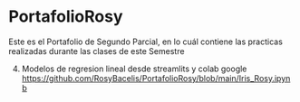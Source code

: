 # PortafolioRosy
Este es el Portafolio de Segundo Parcial, en lo cuál contiene las practicas realizadas durante las clases de este Semestre






4) Modelos de regresion lineal desde streamlits y colab google
https://github.com/RosyBacelis/PortafolioRosy/blob/main/Iris_Rosy.ipynb
